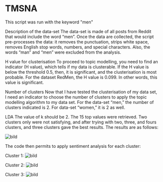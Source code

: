 # TMSNA

This script was run with the keyword "men"

Description of the data-set
The data-set is made of all posts from Reddit that would include the word “men”.
Once the data are collected, the script pre-processes the data: it removes the punctuation, strips white space, removes English stop words, numbers, and special characters. Also, the words “man” and “men” were excluded from the analysis.

H value for clusterisation
To proceed to topic modelling, you need to find an indicator (H value), which tells if my data is clusterable. If the H value is below the threshold 0.5, then, it is significant, and the clusterisation is most probable. For the dataset RedMen, the H value is 0.099. In other words, this value is significant. 

Number of clusters
Now that I have tested the clusterisation of my data set, I need an indicator to choose the number of clusters to apply the topic modelling algorithm to my data set. For the data-set “men,” the number of clusters indicated is 2. For data-set “women,” it is 2 as well.

LDA
The value of k should be 2.
The 15 top values were retrieved. Two clusters only were not satisfying, and after trying with two, three, and fours clusters, and three clusters gave the best results. The results are as follows:

![bild](https://user-images.githubusercontent.com/37995197/117961619-9d09fb80-b31e-11eb-84a7-1b7cae061c37.png)

The code then permits to apply sentiment analysis for each cluster:

Cluster 1:
![bild](https://user-images.githubusercontent.com/37995197/117961728-bb6ff700-b31e-11eb-9f48-b26f98c08246.png)


Cluster 2: 
![bild](https://user-images.githubusercontent.com/37995197/117961755-c32f9b80-b31e-11eb-93da-1f432200ff3f.png)


Cluster 3:
![bild](https://user-images.githubusercontent.com/37995197/117961783-ca56a980-b31e-11eb-9492-2b7014f59adc.png)
